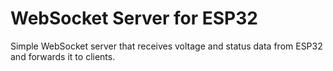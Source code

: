 # WebSocket Server for ESP32
Simple WebSocket server that receives voltage and status data from ESP32 and forwards it to clients.
